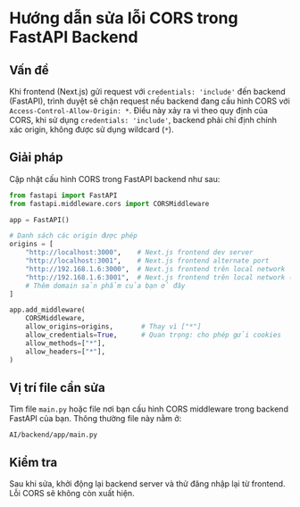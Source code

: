 # Hướng dẫn sửa lỗi CORS trong FastAPI Backend

## Vấn đề

Khi frontend (Next.js) gửi request với `credentials: 'include'` đến backend (FastAPI), trình duyệt sẽ chặn request nếu backend đang cấu hình CORS với `Access-Control-Allow-Origin: *`. Điều này xảy ra vì theo quy định của CORS, khi sử dụng `credentials: 'include'`, backend phải chỉ định chính xác origin, không được sử dụng wildcard (`*`).

## Giải pháp

Cập nhật cấu hình CORS trong FastAPI backend như sau:

```python
from fastapi import FastAPI
from fastapi.middleware.cors import CORSMiddleware

app = FastAPI()

# Danh sách các origin được phép
origins = [
    "http://localhost:3000",    # Next.js frontend dev server
    "http://localhost:3001",    # Next.js frontend alternate port
    "http://192.168.1.6:3000",  # Next.js frontend trên local network
    "http://192.168.1.6:3001",  # Next.js frontend trên local network (alternate port)
    # Thêm domain sản phẩm của bạn ở đây
]

app.add_middleware(
    CORSMiddleware,
    allow_origins=origins,       # Thay vì ["*"]
    allow_credentials=True,      # Quan trọng: cho phép gửi cookies
    allow_methods=["*"],
    allow_headers=["*"],
)
```

## Vị trí file cần sửa

Tìm file `main.py` hoặc file nơi bạn cấu hình CORS middleware trong backend FastAPI của bạn. Thông thường file này nằm ở:

```
AI/backend/app/main.py
```

## Kiểm tra

Sau khi sửa, khởi động lại backend server và thử đăng nhập lại từ frontend. Lỗi CORS sẽ không còn xuất hiện. 